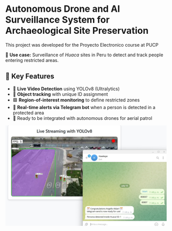 # Autonomous Drone and AI Surveillance System for Archaeological Site Preservation
This project was developed for the Proyecto Electronico course at PUCP

📍 **Use case:** Surveillance of *Huaca* sites in Peru to detect and track people entering restricted areas.

## 🧠 Key Features

- 🎥 **Live Video Detection** using YOLOv8 (Ultralytics)  
- 🤖 **Object tracking** with unique ID assignment  
- 🟪 **Region-of-interest monitoring** to define restricted zones  
- 🔔 **Real-time alerts via Telegram bot** when a person is detected in a protected area  
- 🚁 Ready to be integrated with autonomous drones for aerial patrol

<p align="center">
  <img src="https://github.com/rodrigourquizo/Autonomous-Surveillance-with-drone/blob/main/app.jpg" alt="Drone Surveillance App" width="760"/>
</p>

